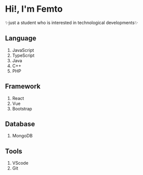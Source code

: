 # Hi!, I'm Femto
✨just a student who is interested in technological developments✨

## Language
1. JavaScript<br/>
2. TypeScript<br/>
3. Java<br/>
4. C++<br/>
5. PHP<br/>

## Framework
1. React<br/>
2. Vue<br/>
3. Bootstrap<br/>

## Database
1. MongoDB <br/>

## Tools
1. VScode <br/>
2. Git <br/>

